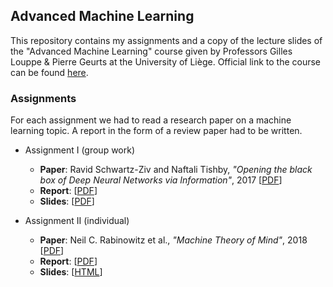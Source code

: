 ## Advanced Machine Learning

This repository contains my assignments and a copy of the lecture slides of the "Advanced Machine Learning" course given by Professors Gilles Louppe & Pierre Geurts at the University of Liège. Official link to the course can be found [here](https://github.com/glouppe/info8004-advanced-machine-learning).

### Assignments

For each assignment we had to read a research paper on a machine learning topic. A report in the form of a review paper had to be written.

- Assignment I (group work)
    - **Paper**: Ravid Schwartz-Ziv and Naftali Tishby, _"Opening the black box of Deep Neural Networks via Information"_, 2017 [[PDF](https://arxiv.org/abs/1703.00810)]
    - **Report**: [[PDF](https://github.com/Werenne/advanced-machine-learning/blob/master/assignment-1/report/report.pdf)]
    - **Slides**: [[PDF](https://github.com/Werenne/advanced-machine-learning/blob/master/assignment-1/slides/presentation.pdf)]

- Assignment II (individual)
    - **Paper**: Neil C. Rabinowitz et al., _"Machine Theory of Mind"_, 2018 [[PDF](https://arxiv.org/abs/1802.07740)]
    - **Report**: [[PDF](https://github.com/Werenne/advanced-machine-learning/blob/master/assignment-2/report/report.pdf)]
    - **Slides**: [[HTML](https://github.com/Werenne/advanced-machine-learning/blob/master/assignment-2/slides/talk.md)]